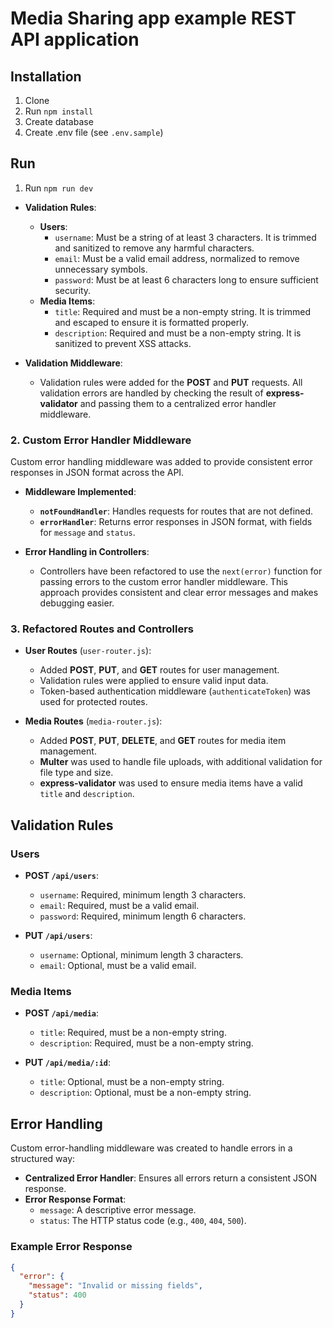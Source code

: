 # Media Sharing app example REST API application

## Installation

1. Clone
2. Run `npm install`
3. Create database
4. Create .env file (see `.env.sample`)

## Run

1. Run `npm run dev`


- **Validation Rules**:
  - **Users**:
    - `username`: Must be a string of at least 3 characters. It is trimmed and sanitized to remove any harmful characters.
    - `email`: Must be a valid email address, normalized to remove unnecessary symbols.
    - `password`: Must be at least 6 characters long to ensure sufficient security.
  - **Media Items**:
    - `title`: Required and must be a non-empty string. It is trimmed and escaped to ensure it is formatted properly.
    - `description`: Required and must be a non-empty string. It is sanitized to prevent XSS attacks.

- **Validation Middleware**:
  - Validation rules were added for the **POST** and **PUT** requests. All validation errors are handled by checking the result of **express-validator** and passing them to a centralized error handler middleware.

### 2. Custom Error Handler Middleware
Custom error handling middleware was added to provide consistent error responses in JSON format across the API.

- **Middleware Implemented**:
  - **`notFoundHandler`**: Handles requests for routes that are not defined.
  - **`errorHandler`**: Returns error responses in JSON format, with fields for `message` and `status`.

- **Error Handling in Controllers**:
  - Controllers have been refactored to use the `next(error)` function for passing errors to the custom error handler middleware. This approach provides consistent and clear error messages and makes debugging easier.

### 3. Refactored Routes and Controllers
- **User Routes** (`user-router.js`):
  - Added **POST**, **PUT**, and **GET** routes for user management.
  - Validation rules were applied to ensure valid input data.
  - Token-based authentication middleware (`authenticateToken`) was used for protected routes.
  
- **Media Routes** (`media-router.js`):
  - Added **POST**, **PUT**, **DELETE**, and **GET** routes for media item management.
  - **Multer** was used to handle file uploads, with additional validation for file type and size.
  - **express-validator** was used to ensure media items have a valid `title` and `description`.

## Validation Rules

### Users
- **POST `/api/users`**:
  - `username`: Required, minimum length 3 characters.
  - `email`: Required, must be a valid email.
  - `password`: Required, minimum length 6 characters.

- **PUT `/api/users`**:
  - `username`: Optional, minimum length 3 characters.
  - `email`: Optional, must be a valid email.

### Media Items
- **POST `/api/media`**:
  - `title`: Required, must be a non-empty string.
  - `description`: Required, must be a non-empty string.

- **PUT `/api/media/:id`**:
  - `title`: Optional, must be a non-empty string.
  - `description`: Optional, must be a non-empty string.

## Error Handling

Custom error-handling middleware was created to handle errors in a structured way:

- **Centralized Error Handler**: Ensures all errors return a consistent JSON response.
- **Error Response Format**:
  - `message`: A descriptive error message.
  - `status`: The HTTP status code (e.g., `400`, `404`, `500`).

### Example Error Response
```json
{
  "error": {
    "message": "Invalid or missing fields",
    "status": 400
  }
}
